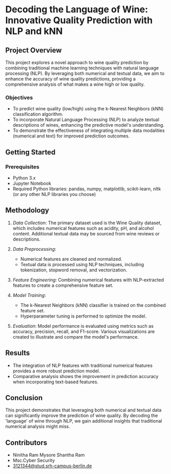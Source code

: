 # Decoding the Language of Wine: Innovative Quality Prediction with NLP and kNN

## Project Overview

This project explores a novel approach to wine quality prediction by combining traditional machine learning techniques with natural language processing (NLP). By leveraging both numerical and textual data, we aim to enhance the accuracy of wine quality predictions, providing a comprehensive analysis of what makes a wine high or low quality.

### Objectives

- To predict wine quality (low/high) using the k-Nearest Neighbors (kNN) classification algorithm.
- To incorporate Natural Language Processing (NLP) to analyze textual descriptions of wines, enhancing the predictive model's understanding.
- To demonstrate the effectiveness of integrating multiple data modalities (numerical and text) for improved prediction outcomes.

## Getting Started

### Prerequisites

- Python 3.x
- Jupyter Notebook
- Required Python libraries: pandas, numpy, matplotlib, scikit-learn, nltk (or any other NLP libraries you choose)
    
## Methodology

1. *Data Collection*: The primary dataset used is the Wine Quality dataset, which includes numerical features such as acidity, pH, and alcohol content. Additional textual data may be sourced from wine reviews or descriptions.

2. *Data Preprocessing*: 
   - Numerical features are cleaned and normalized.
   - Textual data is processed using NLP techniques, including tokenization, stopword removal, and vectorization.

3. *Feature Engineering*: Combining numerical features with NLP-extracted features to create a comprehensive feature set.

4. *Model Training*: 
   - The k-Nearest Neighbors (kNN) classifier is trained on the combined feature set.
   - Hyperparameter tuning is performed to optimize the model.

5. *Evaluation*: Model performance is evaluated using metrics such as accuracy, precision, recall, and F1-score. Various visualizations are created to illustrate and compare the model's performance.

## Results

- The integration of NLP features with traditional numerical features provides a more robust prediction model.
- Comparative analysis shows the improvement in prediction accuracy when incorporating text-based features.

## Conclusion

This project demonstrates that leveraging both numerical and textual data can significantly improve the prediction of wine quality. By decoding the 'language' of wine through NLP, we gain additional insights that traditional numerical analysis might miss.

## Contributors

- Ninitha Ram Mysore Shantha Ram
- Msc.Cyber Security
- 3121344@stud.srh-campus-berlin.de

